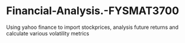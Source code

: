 # Financial-Analysis.-FYSMAT3700
Using yahoo finance to import stockprices, analysis future returns and calculate various volatility metrics
